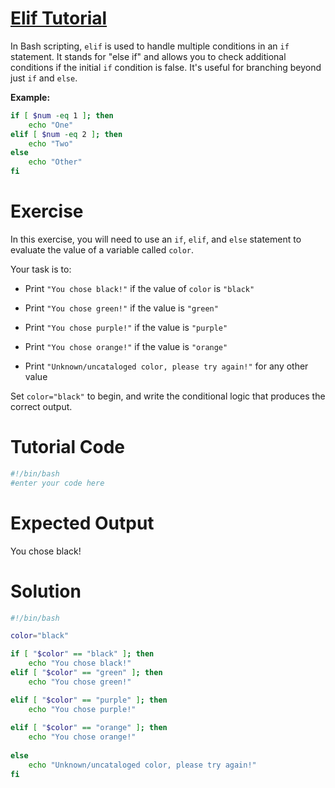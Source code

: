 # <ins> Elif Tutorial </ins>

In Bash scripting, `elif` is used to handle multiple conditions in an `if` statement. It stands for "else if" and allows you to check additional conditions if the initial `if` condition is false. It's useful for branching  beyond just `if` and `else`.

<b> Example: </b>

```bash
if [ $num -eq 1 ]; then
    echo "One"
elif [ $num -eq 2 ]; then
    echo "Two"
else
    echo "Other"
fi
```

# Exercise 
In this exercise, you will need to use an `if`, `elif`, and `else` statement to evaluate the value of a variable called `color`.

Your task is to:
- Print `"You chose black!"` if the value of `color` is `"black"`
- Print `"You chose green!"` if the value is `"green"`

- Print `"You chose purple!"` if the value is `"purple"`
- Print `"You chose orange!"` if the value is `"orange"`
- Print `"Unknown/uncataloged color, please try again!"` for any other value

Set `color="black"` to begin, and write the conditional logic that produces the correct output.

# Tutorial Code
```bash
#!/bin/bash
#enter your code here
```
# Expected Output
You chose black!

# Solution
```bash
#!/bin/bash

color="black"

if [ "$color" == "black" ]; then
    echo "You chose black!"
elif [ "$color" == "green" ]; then
    echo "You chose green!"

elif [ "$color" == "purple" ]; then
    echo "You chose purple!"
 
elif [ "$color" == "orange" ]; then
    echo "You chose orange!"   
    
else
    echo "Unknown/uncataloged color, please try again!"
fi
```


